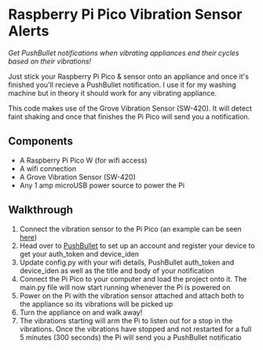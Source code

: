 # Raspberry Pi Pico Vibration Sensor Alerts

*Get PushBullet notifications when vibrating appliances end their cycles based on their vibrations!*

Just stick your Raspberry Pi Pico & sensor onto an appliance and once it's finished you'll recieve a PushBullet notification. I use it for my washing machine but in theory it should work for any vibrating appliance.

This code makes use of the Grove Vibration Sensor (SW-420). It will detect faint shaking and once that finishes the Pi Pico will send you a notification.

## Components

* A Raspberry Pi Pico W (for wifi access)
* A wifi connection
* A Grove Vibration Sensor (SW-420)
* Any 1 amp microUSB power source to power the Pi

## Walkthrough

1. Connect the vibration sensor to the Pi Pico (an example can be seen [here](https://www.youtube.com/watch?v=twBpU_pfFbI&ab_channel=PiddlerInTheRoot))
2. Head over to [PushBullet](https://www.pushbullet.com/) to set up an account and register your device to get your auth_token and device_iden
3. Update config.py with your wifi details, PushBullet auth_token and device_iden as well as the title and body of your notification
4. Connect the Pi Pico to your computer and load the project onto it. The main.py file will now start running whenever the Pi is powered on
5. Power on the Pi with the vibration sensor attached and attach both to the appliance so its vibrations will be picked up
6. Turn the appliance on and walk away!
7. The vibrations starting will arm the Pi to listen out for a stop in the vibrations. Once the vibrations have stopped and not restarted for a full 5 minutes (300 seconds) the Pi will send you a PushBullet notificatio

